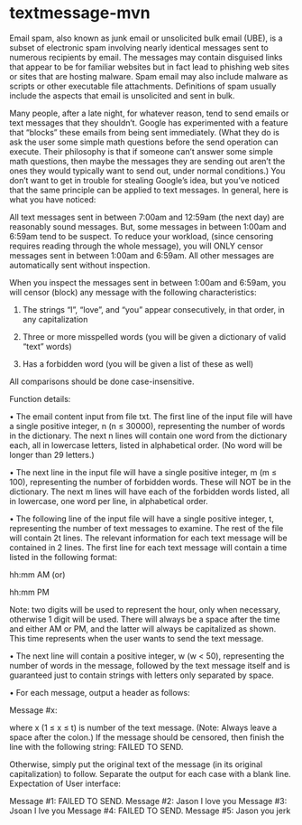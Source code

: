 # textmessage-mvn
 
Email spam, also known as junk email or unsolicited bulk email (UBE), is a subset of electronic spam involving nearly identical messages sent to numerous recipients by email. The messages may contain disguised links that appear to be for familiar websites but in fact lead to phishing web sites or sites that are hosting malware. Spam email may also include malware as scripts or other executable file attachments. Definitions of spam usually include the aspects that email is unsolicited and sent in bulk.

Many people, after a late night, for whatever reason, tend to send emails or text messages that they shouldn’t. Google has experimented with a feature that “blocks” these emails from being sent immediately. (What they do is ask the user some simple math questions before the send operation can execute. Their philosophy is that if someone can’t answer some simple math questions, then maybe the messages they are sending out aren’t the ones they would typically want to send out, under normal conditions.) You don’t want to get in trouble for stealing Google’s idea, but you’ve noticed that the same principle can be applied to text messages. In general, here is what you have noticed:
 
All text messages sent in between 7:00am and 12:59am (the next day) are reasonably sound messages. But, some messages in between 1:00am and 6:59am tend to be suspect. To reduce your workload, (since censoring requires reading through the whole message), you will ONLY censor messages sent in between 1:00am and 6:59am. All other messages are automatically sent without inspection.
 
When you inspect the messages sent in between 1:00am and 6:59am, you will censor (block) any message with the following characteristics:
 
1) The strings “I”, “love”, and “you” appear consecutively, in that order, in any capitalization
 
2) Three or more misspelled words (you will be given a dictionary of valid “text” words)
 
3) Has a forbidden word (you will be given a list of these as well)
 
All comparisons should be done case-insensitive.
 
Function details: 

•	The email content input from file txt. The first line of the input file will have a single positive integer, n (n ≤ 30000), representing the number of words in the dictionary. The next n lines will contain one word from the dictionary each, all in lowercase letters, listed in alphabetical order. (No word will be longer than 29 letters.)

•	The next line in the input file will have a single positive integer, m (m ≤ 100), representing the number of forbidden words. These will NOT be in the dictionary. The next m lines will have each of the forbidden words listed, all in lowercase, one word per line, in alphabetical order.

•	The following line of the input file will have a single positive integer, t, representing the number of text messages to examine. The rest of the file will contain 2t lines. The relevant information for each text message will be contained in 2 lines. The first line for each text message will contain a time listed in the following format:

hh:mm AM (or)

hh:mm PM

Note: two digits will be used to represent the hour, only when necessary, otherwise 1 digit will be used. There will always be a space after the time and either AM or PM, and the latter will always be capitalized as shown. This time represents when the user wants to send the text message.

•	The next line will contain a positive integer, w (w < 50), representing the number of words in the message, followed by the text message itself and is guaranteed just to contain strings with letters only separated by space.

•	For each message, output a header as follows:

Message #x:

where x (1 ≤ x ≤ t) is number of the text message. (Note: Always leave a space after the colon.)
If the message should be censored, then finish the line with the following string:
FAILED TO SEND.

Otherwise, simply put the original text of the message (in its original capitalization) to follow.
Separate the output for each case with a blank line.
Expectation of User interface:
 
Message #1: FAILED TO SEND.
Message #2: Jason I love you
Message #3: Jsoan I lve you
Message #4: FAILED TO SEND.
Message #5: Jason you jerk

